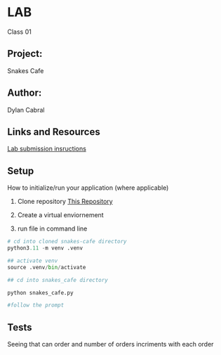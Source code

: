 # LAB 

Class 01 

## Project: 

Snakes Cafe

## Author: 

Dylan Cabral

## Links and Resources

[Lab submission insructions](https://codefellows.github.io/code-401-python-guide/reference/submission-instructions/labs/)

## Setup

How to initialize/run your application (where applicable)

1. Clone repository [This Repository](snakes_cafe/snakes_cafe.py)

2. Create a virtual enviornement 

3. run file in command line
```python
# cd into cloned snakes-cafe directory
python3.11 -m venv .venv

## activate venv
source .venv/bin/activate

## cd into snakes_cafe directory

python snakes_cafe.py

#follow the prompt
```

## Tests
Seeing that can order and number of orders incriments with each order
